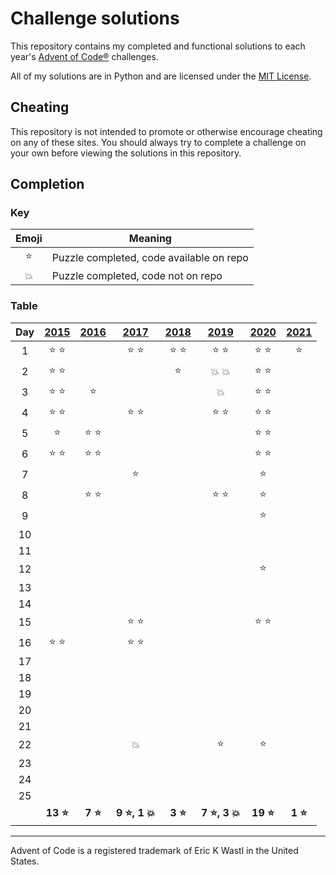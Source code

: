 # Challenge solutions

This repository contains my completed and functional solutions to each year's
[Advent of Code®](https://adventofcode.com/) challenges.

All of my solutions are in Python and are licensed under the
[MIT License](LICENSE).

## Cheating

This repository is not intended to promote or otherwise encourage cheating on
any of these sites. You should always try to complete a challenge on your own
before viewing the solutions in this repository.

## Completion

### Key

| Emoji  | Meaning                                  |
| :----: | ---------------------------------------- |
| :star: | Puzzle completed, code available on repo |
| :boom: | Puzzle completed, code not on repo       |

### Table

|  Day  |    [2015]     |    [2016]     |         [2017]         |    [2018]     |         [2019]         |    [2020]     |    [2021]    |
| :---: | :-----------: | :-----------: | :--------------------: | :-----------: | :--------------------: | :-----------: | :----------: |
|   1   | :star: :star: |               |     :star: :star:      | :star: :star: |     :star: :star:      | :star: :star: |    :star:    |
|   2   | :star: :star: |               |                        |    :star:     |     :boom: :boom:      | :star: :star: |              |
|   3   | :star: :star: |    :star:     |                        |               |         :boom:         | :star: :star: |              |
|   4   | :star: :star: |               |     :star: :star:      |               |     :star: :star:      | :star: :star: |              |
|   5   |    :star:     | :star: :star: |                        |               |                        | :star: :star: |              |
|   6   | :star: :star: | :star: :star: |                        |               |                        | :star: :star: |              |
|   7   |               |               |         :star:         |               |                        |    :star:     |              |
|   8   |               | :star: :star: |                        |               |     :star: :star:      |    :star:     |              |
|   9   |               |               |                        |               |                        |    :star:     |              |
|  10   |               |               |                        |               |                        |               |              |
|  11   |               |               |                        |               |                        |               |              |
|  12   |               |               |                        |               |                        |    :star:     |              |
|  13   |               |               |                        |               |                        |               |              |
|  14   |               |               |                        |               |                        |               |              |
|  15   |               |               |     :star: :star:      |               |                        | :star: :star: |              |
|  16   | :star: :star: |               |     :star: :star:      |               |                        |               |              |
|  17   |               |               |                        |               |                        |               |              |
|  18   |               |               |                        |               |                        |               |              |
|  19   |               |               |                        |               |                        |               |              |
|  20   |               |               |                        |               |                        |               |              |
|  21   |               |               |                        |               |                        |               |              |
|  22   |               |               |         :boom:         |               |         :star:         |    :star:     |              |
|  23   |               |               |                        |               |                        |               |              |
|  24   |               |               |                        |               |                        |               |              |
|  25   |               |               |                        |               |                        |               |              |
|       | **13 :star:** | **7 :star:**  | **9 :star:, 1 :boom:** | **3 :star:**  | **7 :star:, 3 :boom:** | **19 :star:** | **1 :star:** |

---

Advent of Code is a registered trademark of Eric K Wastl in the United States.

[2015]: https://adventofcode.com/2015
[2016]: https://adventofcode.com/2016
[2017]: https://adventofcode.com/2017
[2018]: https://adventofcode.com/2018
[2019]: https://adventofcode.com/2019
[2020]: https://adventofcode.com/2020
[2021]: https://adventofcode.com/2021

